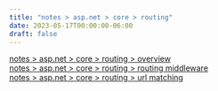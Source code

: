 ```yaml
---
title: "notes > asp.net > core > routing"
date: 2023-05-17T00:00:00-06:00
draft: false
---
```


[notes > asp.net > core > routing > overview](overview.md)  
[notes > asp.net > core > routing > routing middleware](routing-middleware.md)  
[notes > asp.net > core > routing > url matching](url-matching.md)  
